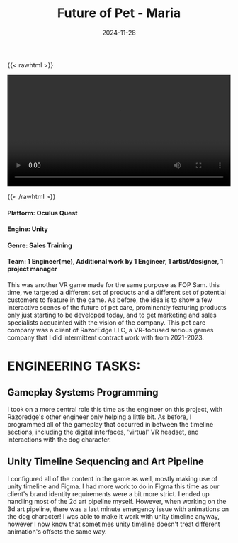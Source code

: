 ﻿---
title: "Future of Pet - Maria"
date: 2024-11-28
draft: false
description: "a description"
tags: ["example", "tag"]
---

{{< rawhtml >}} 

<video width=100% controls autoplay>
    <source src="/videos/mp4/Future-of-Pet-Maria-small.mp4" type="video/mp4">
    Your browser does not support the video tag.  
</video>

{{< /rawhtml >}}

#### Platform: Oculus Quest
#### Engine: Unity
#### Genre: Sales Training
#### Team: 1 Engineer(me), Additional work by 1 Engineer, 1 artist/designer, 1 project manager

This was another VR game made for the same purpose as FOP Sam. this time, we targeted a different set of products and a different set of potential customers to feature in the game. As before, the idea is to show a few interactive scenes of the future of pet care, prominently featuring products only just starting to be developed today, and to get marketing and sales specialists acquainted with the vision of the company. This pet care company was a client of RazorEdge LLC, a VR-focused serious games company that I did intermittent contract work with from 2021-2023.


# ENGINEERING TASKS:


## Gameplay Systems Programming

I took on a more central role this time as the engineer on this project, with Razoredge's other engineer only helping a little bit. As before, I programmed all of the gameplay that occurred in between the timeline sections, including the digital interfaces, 'virtual' VR headset, and interactions with the dog character. 

## Unity Timeline Sequencing and Art Pipeline

I configured all of the content in the game as well, mostly making use of unity timeline and Figma. I had more work to do in Figma this time as our client's brand identity requirements were a bit more strict. I ended up handling most of the 2d art pipeline myself. However, when working on the 3d art pipeline, there was a last minute emergency issue with animations on the dog character! I was able to make it work with unity timeline anyway, however I now know that sometimes unity timeline doesn't treat different animation's offsets the same way. 
